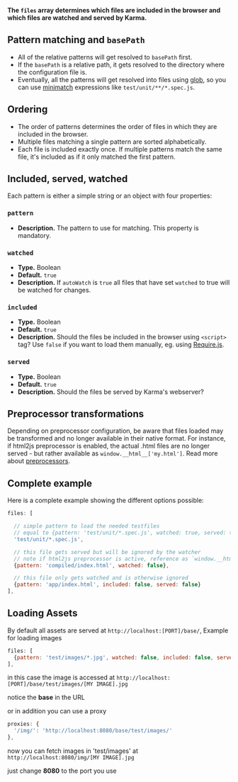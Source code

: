 **The `files` array determines which files are included in the browser and which files are watched and served by Karma.**


## Pattern matching and `basePath`
- All of the relative patterns will get resolved to `basePath` first.
- If the `basePath` is a relative path, it gets resolved to the
  directory where the configuration file is.
- Eventually, all the patterns will get resolved into files using
  [glob], so you can use [minimatch] expressions like `test/unit/**/*.spec.js`.

## Ordering
- The order of patterns determines the order of files in which they
  are included in the browser.
- Multiple files matching a single pattern are sorted alphabetically.
- Each file is included exactly once. If multiple patterns match the
  same file, it's included as if it only matched the first pattern.

## Included, served, watched
Each pattern is either a simple string or an object with four properties:

### `pattern`
* **Description.** The pattern to use for matching. This property is mandatory.

### `watched`
* **Type.** Boolean
* **Default.** `true`
* **Description.**  If `autoWatch` is `true` all files that have set `watched` to true will be
  watched for changes.

### `included`
* **Type.** Boolean
* **Default.** `true`
* **Description.** Should the files be included in the browser using
    `<script>` tag? Use `false` if you want to load them manually, eg.
    using [Require.js](../plus/requirejs.html).

### `served`
* **Type.** Boolean
* **Default.** `true`
* **Description.** Should the files be served by Karma's webserver?

## Preprocessor transformations
Depending on preprocessor configuration, be aware that files loaded may be transformed and no longer available in
their native format. For instance, if html2js preprocessor is enabled, the actual .html files are no longer
served - but rather available as `window.__html__['my.html']`. Read more about [preprocessors].

## Complete example
Here is a complete example showing the different options possible:
```javascript
files: [

  // simple pattern to load the needed testfiles
  // equal to {pattern: 'test/unit/*.spec.js', watched: true, served: true, included: true}
  'test/unit/*.spec.js',

  // this file gets served but will be ignored by the watcher
  // note if html2js preprocessor is active, reference as `window.__html__['compiled/index.html']`
  {pattern: 'compiled/index.html', watched: false},

  // this file only gets watched and is otherwise ignored
  {pattern: 'app/index.html', included: false, served: false}
],
```

## Loading Assets
By default all assets are served at `http://localhost:[PORT]/base/`, Example for loading images

```javascript
files: [
  {pattern: 'test/images/*.jpg', watched: false, included: false, served: true}
],
```

in this case the image is accessed at `http://localhost:[PORT]/base/test/images/[MY IMAGE].jpg`

notice the **base** in the URL


or in addition you can use a proxy

```javascript
proxies: {
  '/img/': 'http://localhost:8080/base/test/images/'
},
```
now you can fetch images in 'test/images' at `http://localhost:8080/img/[MY IMAGE].jpg`

just change **8080** to the port you use



[glob]: https://github.com/isaacs/node-glob
[preprocessors]: preprocessors.html
[minimatch]: https://github.com/isaacs/minimatch
